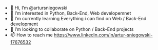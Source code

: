 - 👋 Hi, I’m @artursniegowski
- 👀 I’m interested in Python, Back-End, Web developemnet
- 🌱 I’m currently learning Everything i can find on Web / Back-End development
- 💞️ I’m looking to collaborate on Python / Back-End projects
- 📫 How to reach me https://www.linkedin.com/in/artur-sniegowski-17676532


<!---
artursniegowski/artursniegowski is a ✨ special ✨ repository because its `README.md` (this file) appears on your GitHub profile.
You can click the Preview link to take a look at your changes.
--->
